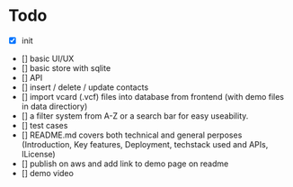 # Todo

- [x] init
- [] basic UI/UX
- [] basic store with sqlite
- [] API
- [] insert / delete / update contacts
- [] import vcard (.vcf) files into database from frontend (with demo files in data directiory) 
- [] a filter system from A-Z or a search bar for easy useability.
- [] test cases
- [] README.md covers both technical and general perposes (Introduction, Key features, Deployment, techstack used and APIs, lLicense)
- [] publish on aws and add link to demo page on readme
- [] demo video
